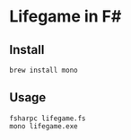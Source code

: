 # Lifegame in F#

## Install

```
brew install mono
```

## Usage

```
fsharpc lifegame.fs
mono lifegame.exe
```
